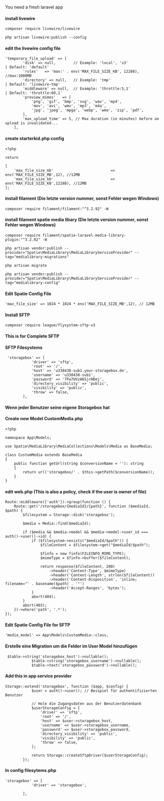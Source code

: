 You need a fresh laravel app

#### install livewire

```shell
composer require livewire/livewire
```

```shell
php artisan livewire:publish --config
```

#### edit the livewire config file

```shell
'temporary_file_upload' => [
        'disk' => null,        // Example: 'local', 's3'              | Default: 'default'
        'rules'   => 'max:' . env('MAX_FILE_SIZE_KB', 12288),  //max:1000MB
        'directory' => null,   // Example: 'tmp'                      | Default: 'livewire-tmp'
        'middleware' => null,  // Example: 'throttle:5,1'             | Default: 'throttle:60,1'
        'preview_mimes'   => [
            'png', 'gif', 'bmp', 'svg', 'wav', 'mp4',
            'mov', 'avi', 'wmv', 'mp3', 'm4a',
            'jpg', 'jpeg', 'mpga', 'webp', 'wma', 'zip', 'pdf',
        ],
        'max_upload_time' => 5, // Max duration (in minutes) before an upload is invalidated...
    ],
```

#### create starterkid.php config
```shell
<?php

return

[
    'max_file_size_mb'                          => env('MAX_FILE_SIZE_MB',12), //12MB
    'max_file_size_kb'                          => env('MAX_FILE_SIZE_KB',12288), //12MB
];
```

#### install filament (Die letzte version nummer, sonst Fehler wegen Windows)
```shell
composer require filament/filament:"^3.2.92" -W
```

#### install filament spatie media libary (Die letzte version nummer, sonst Fehler wegen Windows)
```shell
composer require filament/spatie-laravel-media-library-plugin:"^3.2.92" -W
```

```shell
php artisan vendor:publish --provider="Spatie\MediaLibrary\MediaLibraryServiceProvider" --tag="medialibrary-migrations"
```

```shell
php artisan migrate
```

```shell
php artisan vendor:publish --provider="Spatie\MediaLibrary\MediaLibraryServiceProvider" --tag="medialibrary-config"
```

#### Edit Spatie Config File
```shell
'max_file_size' => 1024 * 1024 * env('MAX_FILE_SIZE_MB',12), // 12MB
```

#### Install SFTP
```shell
composer require league/flysystem-sftp-v3
```

#### This is for Complete SFTP
#### SFTP Filesystems
```shell
 'storagebox' => [
            'driver' => 'sftp',
            'root' => '/',
            'host' => 'u338438-sub1.your-storagebox.de',
            'username' => 'u338438-sub1',
            'password' => '7Fw7UVzA6SjrHDej',
            'directory_visibility' => 'public',
            'visibility' => 'public',
            'throw' => false,
        ],
```

#### Wenn jeder Benutzer seine eigene Storagebox hat

#### Create new Model CustomMedia.php
```
<?php

namespace App\Models;

use Spatie\MediaLibrary\MediaCollections\Models\Media as BaseMedia;

class CustomMedia extends BaseMedia
{
    public function getUrl(string $conversionName = ''): string
    {
        return url('storagebox/' . $this->getPath($conversionName));
    }
}
```

#### edit web.php (This is also a policy, check if the user is owner of file)
```shell
Route::middleware(['auth'])->group(function () {
    Route::get('/storagebox/{mediaId}/{path}', function ($mediaId, $path) {
        $filesystem = Storage::disk('storagebox');

        $media = Media::find($mediaId);

        if ($media && $media->model && $media->model->user_id === auth()->user()->id) {
            if ($filesystem->exists("$mediaId/$path")) {
                $fileContent = $filesystem->get("$mediaId/$path");

                $finfo = new finfo(FILEINFO_MIME_TYPE);
                $mimeType = $finfo->buffer($fileContent);

                return response($fileContent, 200)
                    ->header('Content-Type', $mimeType)
                    ->header('Content-Length', strlen($fileContent))
                    ->header('Content-Disposition', 'inline; filename="' . basename($path) . '"')
                    ->header('Accept-Ranges', 'bytes');
            }
            abort(404);
        }
        abort(403);
    })->where('path', '.*');
});
```


#### Edit Spatie Config File for SFTP
```shell
'media_model' => App\Models\CustomMedia::class,
```


#### Erstelle eine Migration um die Felder im User Model hinzufügen
```
 $table->string('storagebox_host')->nullable();
            $table->string('storagebox_username')->nullable();
            $table->text('storagebox_password')->nullable();
```
#### Add this in app service provider
```
Storage::extend('storagebox', function ($app, $config) {
            $user = auth()->user(); // Beispiel für authentifizierten Benutzer

            // Hole die Zugangsdaten aus der Benutzerdatenbank
            $userStorageConfig = [
                'driver' => 'sftp',
                'root' => '/',
                'host' => $user->storagebox_host,
                'username' => $user->storagebox_username,
                'password' => $user->storagebox_password,
                'directory_visibility' => 'public',
                'visibility' => 'public',
                'throw' => false,
            ];

            return Storage::createSftpDriver($userStorageConfig);
        });
```
#### In config filesytems.php
```
'storagebox' => [
            'driver' => 'storagebox',

        ],

```
